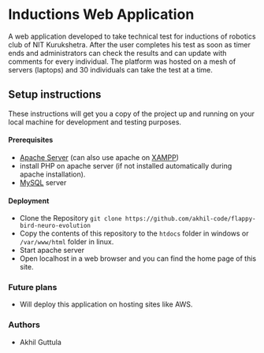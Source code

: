 # Inductions Web Application
A web application developed to take technical test for inductions of robotics club of NIT Kurukshetra. After the user completes his test as soon as timer ends and administrators can check the results and can update with comments for every individual. The platform was hosted on a mesh of servers (laptops) and 30 individuals can take the test at a time.

## Setup instructions
These instructions will get you a copy of the project up and running on your local machine for development and testing purposes.
#### Prerequisites
+ [Apache Server](https://tutorials.ubuntu.com/tutorial/install-and-configure-apache#0) (can also use apache on [XAMPP](https://www.apachefriends.org/download.html))
+ install PHP on apache server (if not installed automatically during apache installation).
+ [MySQL](https://dev.mysql.com/downloads/installer/) server
#### Deployment
+ Clone the Repository `git clone https://github.com/akhil-code/flappy-bird-neuro-evolution`
+ Copy the contents of this repository to the `htdocs` folder in windows or `/var/www/html` folder in linux.
+ Start apache server
+ Open localhost in a web browser and you can find the home page of this site.

### Future plans
+ Will deploy this application on hosting sites like AWS.

### Authors
+ Akhil Guttula
